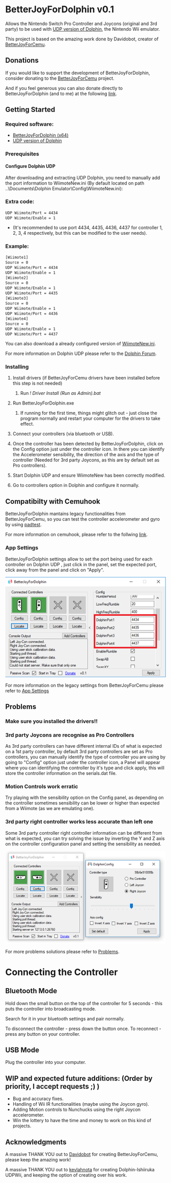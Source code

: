 # BetterJoyForDolphin v0.1

Allows the Nintendo Switch Pro Controller and Joycons (original and 3rd party) to be used with [UDP version of Dolphin](https://mega.nz/#!Zx4TUQyZ!wc8-lbViJb4ZK1XXXrTVA6om_7Oc8s_6Ot4oX0-YYi0), the Nintendo Wii emulator.

This project is based on the amazing work done by Davidobot, creator of [BetterJoyForCemu](https://github.com/Davidobot/BetterJoyForCemu).

## Donations

If you would like to support the development of BetterJoyForDolphin, consider donating to the [BetterJoyForCemu](https://www.paypal.me/DavidKhachaturov/5) project.

And if you feel generous you can also donate directly to BetterJoyForDolphin (and to me) at the following [link](https://www.paypal.me/yuk27/3).

## Getting Started

### Required software:
* [BetterJoyForDolphin (x64)](https://drive.google.com/open?id=1yAITJkbBUl7imseRzw4yvbrvXRrEGZP4)
* [UDP version of Dolphin](festyy.com/w1BnDk)

### Prerequisites

#### Configure Dolphin UDP

After downloading and extracting UDP Dolphin, you need to manually add the port information to WiimoteNew.ini (By default located on path ..\Documents\Dolphin Emulator\Config\WiimoteNew.ini):

### Extra code: 
```
UDP Wiimote/Port = 4434 
UDP Wiimote/Enable = 1
```

* (It's recommended to use port 4434, 4435, 4436, 4437 for controller 1, 2, 3, 4 respectively, but this can be modified to the user needs).

### Example:
```
[Wiimote1] 
Source = 0
UDP Wiimote/Port = 4434
UDP Wiimote/Enable = 1
[Wiimote2]
Source = 0
UDP Wiimote/Enable = 1
UDP Wiimote/Port = 4435
[Wiimote3]
Source = 0
UDP Wiimote/Enable = 1
UDP Wiimote/Port = 4436
[Wiimote4]
Source = 0
UDP Wiimote/Enable = 1
UDP Wiimote/Port = 4437
```

You can also download a already configured version of [WiimoteNew.ini](http://festyy.com/w1BQqN).

For more information on Dolphin UDP please refer to the [Dolphin Forum](https://forums.dolphin-emu.org/Thread-unofficial-udpmote-for-android).

### Installing

1. Install drivers (if BetterJoyForCemu drivers have been installed before this step is not needed)
    1. Run *! Driver Install (Run as Admin).bat*
    
2. Run BetterJoyForDolphin.exe
    1. If running for the first time, things might glitch out - just close the program normally and restart your computer for the drivers to take effect.
    
3. Connect your controllers (via bluetooth or USB).

4. Once the controller has been detected by BetterJoyForDolphin, click on the Config option just under the controller icon. In there you can identify the Accelerometer sensibility, the direction of the axis and the type of controller (Needed for 3rd party Joycons, as this are by default set as Pro controllers).

5. Start Dolphin UDP and ensure WiimoteNew has been correctly modified.

6. Go to controllers option in Dolphin and configure it normally.

## Compatibilty with Cemuhook

BetterJoyForDolphin mantains legacy functionalities from BetterJoyForCemu, so you can test the controller accelerometer and gyro by using [padtest](https://files.sshnuke.net/PadTest_1011.zip).

For more information on cemuhook, please refer to the follwing [link](https://cemuhook.sshnuke.net/padudpserver.html).

### App Settings

BetterJoyForDolphin settings allow to set the port being used for each controller on Dolphin UDP , just click in the panel, set the expected port, click away from the panel and click on "Apply".

![Example](./Examples/Dolphinports.PNG)

For more information on the legacy settings from BetterJoyForCemu please refer to [App Settings](https://github.com/Davidobot/BetterJoyForCemu/blob/master/README.md)

## Problems
### Make sure you installed the drivers!!

### 3rd party Joycons are recognise as Pro Controllers
As 3rd party controllers can have different internal IDs of what is expected on a 1st party controller, by default 3rd party controllers are set as Pro controllers, you can manually identify the type of controller you are using by going to "Config" option just under the controller icon, a Panel will appear where you can identifying the controller by it's type and click apply, this will store the controller information on the serials.dat file.

### Motion Controls work erratic

Try playing with the sensibility option on the Config panel, as depending on the controller sometimes sensibility can be lower or higher than expected from a Wiimote (as we are emulating one).

### 3rd party right controller works less accurate than left one 

Some 3rd party controller right controller information can be different from what is expected, you can try solving the issue by inverting the Y and Z axis on the controller configuration panel and setting the sensibility as needed.

![Example](./Examples/3rdRight.PNG)

For more problems solutions please refer to [Problems](https://github.com/Davidobot/BetterJoyForCemu/blob/master/README.md).


# Connecting the Controller
## Bluetooth Mode
Hold down the small button on the top of the controller for 5 seconds - this puts the controller into broadcasting mode.

Search for it in your bluetooth settings and pair normally.

To disconnect the controller - press down the button once. To reconnect - press any button on your controller.

## USB Mode
Plug the controller into your computer.

## WIP and expected future additions: (Order by priority, I accept requests ;) ) 

* Bug and accuracy fixes.
* Handling of Wii IR functionalities (maybe using the Joycon gyro).
* Adding Motion controls to Nunchucks using the right Joycon accelerometer.
* Win the lottery to have the time and money to work on this kind of projects.

## Acknowledgments

A massive THANK YOU out to [Davidobot](https://github.com/Davidobot) for creating BetterJoyForCemu, please keep the amazing work!

A massive THANK YOU out to [kevlahnota](https://github.com/kevlahnota) for creating Dolphin-Ishiiruka UDPWii, and keeping the option of creating over his work.

